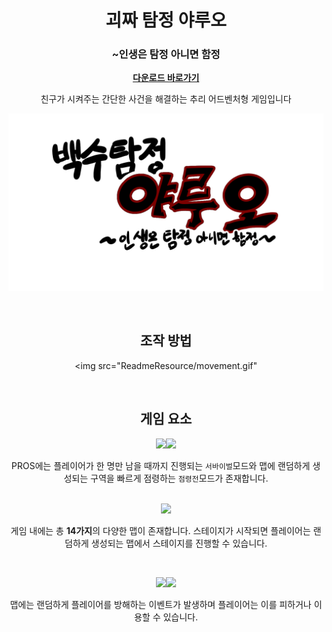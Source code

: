 <div align="center">

# 괴짜 탐정 야루오
### ~인생은 탐정 아니면 함정

[**다운로드 바로가기**]([https://drive.google.com/file/d/1WJahNkOlYfkfCPFyd9jfuT0QUd1mSMPd/view?usp=sharing](https://drive.google.com/file/d/1enxRlQ1Z2qI_g0tplVDNytjug9NmIype/view?usp=sharing))

친구가 시켜주는 간단한 사건을 해결하는 추리 어드벤처형 게임입니다

![mainView](Assets/02.Sprites/Title.png)

</br>

## 조작 방법

<img src="ReadmeResource/movement.gif" 



</br>

## 게임 요소

<img src="ReadmeResource/survive.png" width="375"/><img src="ReadmeResource/occupation.png" width="375"/>

PROS에는 플레이어가 한 명만 남을 때까지 진행되는 `서바이벌`모드와 맵에 랜덤하게 생성되는 구역을 빠르게 점령하는 `점령전`모드가 존재합니다.

</br>

<img src="ReadmeResource/map.png" width="500"/>

게임 내에는 총 **14가지**의 다양한 맵이 존재합니다. 스테이지가 시작되면 플레이어는 랜덤하게 생성되는 맵에서 스테이지를 진행할 수 있습니다.

</br>

<img src="ReadmeResource/train.gif" width="375"/><img src="ReadmeResource/wind.gif" width="375"/>

맵에는 랜덤하게 플레이어를 방해하는 이벤트가 발생하며 플레이어는 이를 피하거나 이용할 수 있습니다.

</div>
